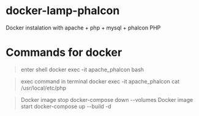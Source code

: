 # docker-lamp-phalcon
Docker instalation with apache + php + mysql + phalcon PHP


# Commands for docker 
> enter shell
docker exec -it apache_phalcon bash 

> exec command in terminal
docker exec -it apache_phalcon cat  /usr/local/etc/php

> Docker image stop 
docker-compose down --volumes
> Docker image start 
docker-compose up --build -d
